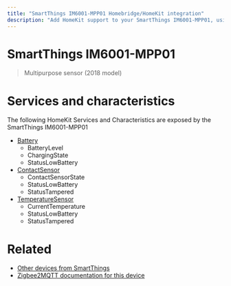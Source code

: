 ```yaml
---
title: "SmartThings IM6001-MPP01 Homebridge/HomeKit integration"
description: "Add HomeKit support to your SmartThings IM6001-MPP01, using Homebridge, Zigbee2MQTT and homebridge-z2m."
---
```

<!---
This file has been GENERATED using src/docgen/docgen.ts
DO NOT EDIT THIS FILE MANUALLY!
-->
# SmartThings IM6001-MPP01
> Multipurpose sensor (2018 model)


# Services and characteristics
The following HomeKit Services and Characteristics are exposed by
the SmartThings IM6001-MPP01

* [Battery](../../battery.md)
  * BatteryLevel
  * ChargingState
  * StatusLowBattery
* [ContactSensor](../../sensors.md)
  * ContactSensorState
  * StatusLowBattery
  * StatusTampered
* [TemperatureSensor](../../sensors.md)
  * CurrentTemperature
  * StatusLowBattery
  * StatusTampered


# Related
* [Other devices from SmartThings](../index.md#smartthings)
* [Zigbee2MQTT documentation for this device](https://www.zigbee2mqtt.io/devices/IM6001-MPP01.html)